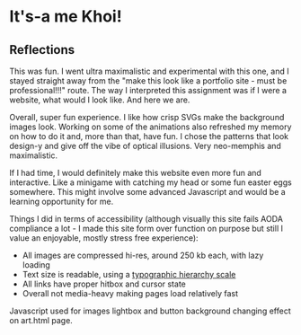 # It's-a me Khoi!

## Reflections

This was fun. I went ultra maximalistic and experimental with this one, and I stayed straight away from the "make this look like a portfolio site - must be professional!!!" route. The way I interpreted this assignment was if I were a website, what would I look like. And here we are.

Overall, super fun experience. I like how crisp SVGs make the background images look. Working on some of the animations also refreshed my memory on how to do it and, more than that, have fun. I chose the patterns that look design-y and give off the vibe of optical illusions. Very neo-memphis and maximalistic.

If I had time, I would definitely make this website even more fun and interactive. Like a minigame with catching my head or some fun easter eggs somewhere. This might involve some advanced Javascript and would be a learning opportunity for me.

Things I did in terms of accessibility (although visually this site fails AODA compliance a lot - I made this site form over function on purpose but still I value an enjoyable, mostly stress free experience):

- All images are compressed hi-res, around 250 kb each, with lazy loading
- Text size is readable, using a [typographic hierarchy scale](https://typescale.com/)
- All links have proper hitbox and cursor state
- Overall not media-heavy making pages load relatively fast

Javascript used for images lightbox and button background changing effect on art.html page.